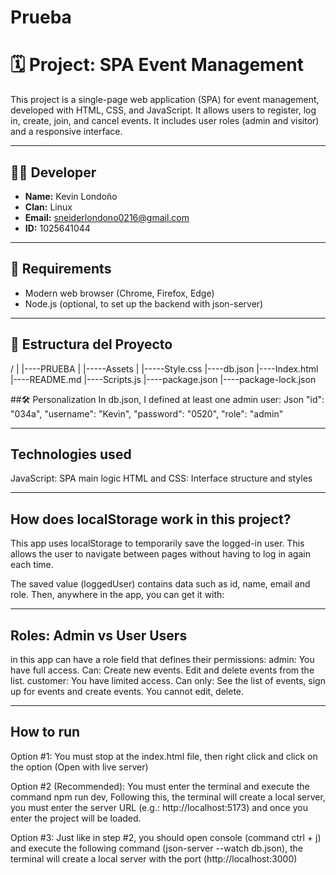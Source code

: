 # Prueba

# 🗓️ Project: SPA Event Management

This project is a single-page web application (SPA) for event management, developed with HTML, CSS, and JavaScript. It allows users to register, log in, create, join, and cancel events. It includes user roles (admin and visitor) and a responsive interface.

---

## 👨‍💻 Developer

- **Name:** Kevin Londoño
- **Clan:** Linux
- **Email:** sneiderlondono0216@gmail.com
- **ID:** 1025641044

---

## 🚀 Requirements

- Modern web browser (Chrome, Firefox, Edge)
- Node.js (optional, to set up the backend with json-server)

---

## 📁 Estructura del Proyecto

/
|
|----PRUEBA
|
|-----Assets
|    |-----Style.css
|----db.json
|----Index.html
|----README.md
|----Scripts.js
|----package.json
|----package-lock.json


##🛠 Personalization In db.json, I defined at least one admin user: Json "id": "034a",
      "username": "Kevin",
      "password": "0520",
      "role": "admin"

---

## Technologies used

JavaScript: SPA main logic
HTML and CSS: Interface structure and styles

---

## How does localStorage work in this project?

This app uses localStorage to temporarily save the logged-in user. This allows the user to navigate between pages without having to log in again each time.

The saved value (loggedUser) contains data such as id, name, email and role. Then, anywhere in the app, you can get it with:

---

##  Roles: Admin vs User Users

in this app can have a role field that defines their permissions: admin: You have full access. Can: Create new events. Edit and delete events from the list. customer: You have limited access. Can only: See the list of events, sign up for events and create events. You cannot edit, delete.


---
## How to run 

Option #1: You must stop at the index.html file, then right click and click on the option (Open with live server)

Option #2 (Recommended): You must enter the terminal and execute the command npm run dev, Following this, the terminal will create a local server, you must enter the server URL (e.g.: http://localhost:5173) and once you enter the project will be loaded.

Option #3: Just like in step #2, you should open console (command ctrl + j) and execute the following command (json-server --watch db.json), the terminal will create a local server with the port (http://localhost:3000)
